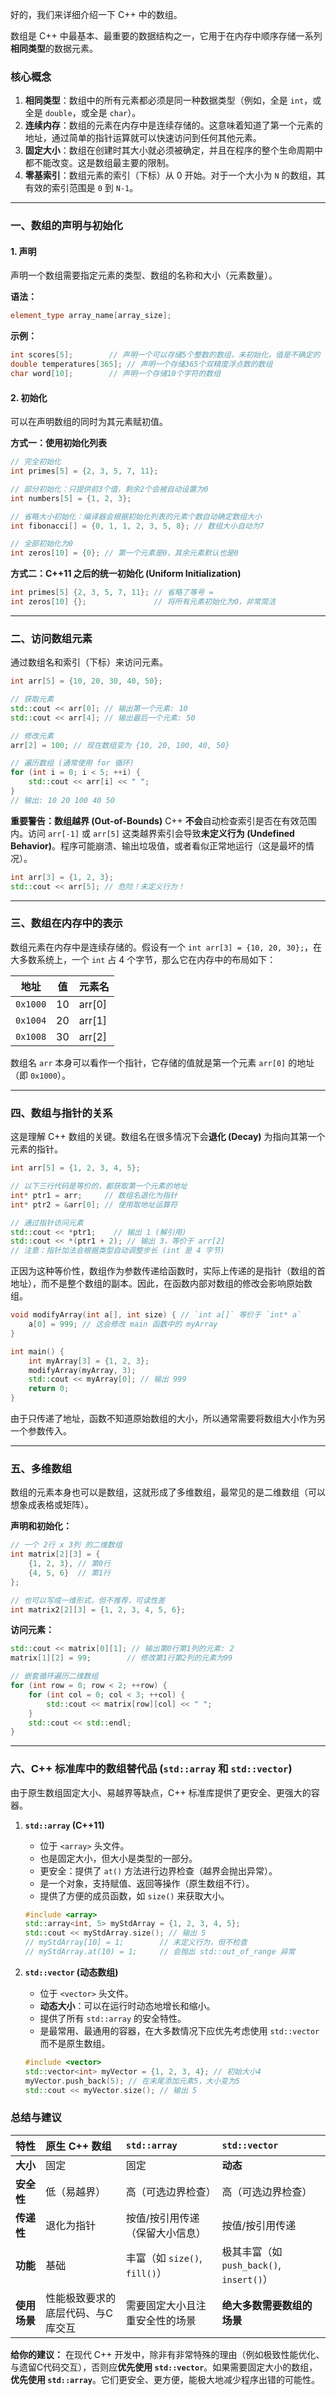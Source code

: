 好的，我们来详细介绍一下 C++ 中的数组。

数组是 C++ 中最基本、最重要的数据结构之一，它用于在内存中顺序存储一系列**相同类型**的数据元素。

### 核心概念

1.  **相同类型**：数组中的所有元素都必须是同一种数据类型（例如，全是 `int`，或全是 `double`，或全是 `char`）。
2.  **连续内存**：数组的元素在内存中是连续存储的。这意味着知道了第一个元素的地址，通过简单的指针运算就可以快速访问到任何其他元素。
3.  **固定大小**：数组在创建时其大小就必须被确定，并且在程序的整个生命周期中都不能改变。这是数组最主要的限制。
4.  **零基索引**：数组元素的索引（下标）从 0 开始。对于一个大小为 `N` 的数组，其有效的索引范围是 `0` 到 `N-1`。

---

### 一、数组的声明与初始化

#### 1. 声明
声明一个数组需要指定元素的类型、数组的名称和大小（元素数量）。

**语法：**
```cpp
element_type array_name[array_size];
```

**示例：**
```cpp
int scores[5];        // 声明一个可以存储5个整数的数组，未初始化，值是不确定的
double temperatures[365]; // 声明一个存储365个双精度浮点数的数组
char word[10];        // 声明一个存储10个字符的数组
```

#### 2. 初始化
可以在声明数组的同时为其元素赋初值。

**方式一：使用初始化列表**
```cpp
// 完全初始化
int primes[5] = {2, 3, 5, 7, 11};

// 部分初始化：只提供前3个值，剩余2个会被自动设置为0
int numbers[5] = {1, 2, 3};

// 省略大小初始化：编译器会根据初始化列表的元素个数自动确定数组大小
int fibonacci[] = {0, 1, 1, 2, 3, 5, 8}; // 数组大小自动为7

// 全部初始化为0
int zeros[10] = {0}; // 第一个元素是0，其余元素默认也是0
```

**方式二：C++11 之后的统一初始化 (Uniform Initialization)**
```cpp
int primes[5] {2, 3, 5, 7, 11}; // 省略了等号 =
int zeros[10] {};               // 将所有元素初始化为0，非常简洁
```

---

### 二、访问数组元素

通过数组名和索引（下标）来访问元素。

```cpp
int arr[5] = {10, 20, 30, 40, 50};

// 获取元素
std::cout << arr[0]; // 输出第一个元素: 10
std::cout << arr[4]; // 输出最后一个元素: 50

// 修改元素
arr[2] = 100; // 现在数组变为 {10, 20, 100, 40, 50}

// 遍历数组 (通常使用 for 循环)
for (int i = 0; i < 5; ++i) {
    std::cout << arr[i] << " ";
}
// 输出: 10 20 100 40 50
```

**重要警告：数组越界 (Out-of-Bounds)**
C++ **不会**自动检查索引是否在有效范围内。访问 `arr[-1]` 或 `arr[5]` 这类越界索引会导致**未定义行为 (Undefined Behavior)**。程序可能崩溃、输出垃圾值，或者看似正常地运行（这是最坏的情况）。

```cpp
int arr[3] = {1, 2, 3};
std::cout << arr[5]; // 危险！未定义行为！
```

---

### 三、数组在内存中的表示

数组元素在内存中是连续存储的。假设有一个 `int arr[3] = {10, 20, 30};`，在大多数系统上，一个 `int` 占 4 个字节，那么它在内存中的布局如下：

| 地址     | 值   | 元素名 |
| -------- | ---- | ------ |
| `0x1000` | 10   | arr[0] |
| `0x1004` | 20   | arr[1] |
| `0x1008` | 30   | arr[2] |

数组名 `arr` 本身可以看作一个指针，它存储的值就是第一个元素 `arr[0]` 的地址（即 `0x1000`）。

---

### 四、数组与指针的关系

这是理解 C++ 数组的关键。数组名在很多情况下会**退化 (Decay)** 为指向其第一个元素的指针。

```cpp
int arr[5] = {1, 2, 3, 4, 5};

// 以下三行代码是等价的，都获取第一个元素的地址
int* ptr1 = arr;     // 数组名退化为指针
int* ptr2 = &arr[0]; // 使用取地址运算符

// 通过指针访问元素
std::cout << *ptr1;    // 输出 1 (解引用)
std::cout << *(ptr1 + 2); // 输出 3，等价于 arr[2]
// 注意：指针加法会根据类型自动调整步长 (int 是 4 字节)
```

正因为这种等价性，数组作为参数传递给函数时，实际上传递的是指针（数组的首地址），而不是整个数组的副本。因此，在函数内部对数组的修改会影响原始数组。

```cpp
void modifyArray(int a[], int size) { // `int a[]` 等价于 `int* a`
    a[0] = 999; // 这会修改 main 函数中的 myArray
}

int main() {
    int myArray[3] = {1, 2, 3};
    modifyArray(myArray, 3);
    std::cout << myArray[0]; // 输出 999
    return 0;
}
```
由于只传递了地址，函数不知道原始数组的大小，所以通常需要将数组大小作为另一个参数传入。

---

### 五、多维数组

数组的元素本身也可以是数组，这就形成了多维数组，最常见的是二维数组（可以想象成表格或矩阵）。

**声明和初始化：**
```cpp
// 一个 2行 x 3列 的二维数组
int matrix[2][3] = {
    {1, 2, 3}, // 第0行
    {4, 5, 6}  // 第1行
};

// 也可以写成一维形式，但不推荐，可读性差
int matrix2[2][3] = {1, 2, 3, 4, 5, 6};
```

**访问元素：**
```cpp
std::cout << matrix[0][1]; // 输出第0行第1列的元素: 2
matrix[1][2] = 99;        // 修改第1行第2列的元素为99

// 嵌套循环遍历二维数组
for (int row = 0; row < 2; ++row) {
    for (int col = 0; col < 3; ++col) {
        std::cout << matrix[row][col] << " ";
    }
    std::cout << std::endl;
}
```

---

### 六、C++ 标准库中的数组替代品 (`std::array` 和 `std::vector`)

由于原生数组固定大小、易越界等缺点，C++ 标准库提供了更安全、更强大的容器。

1.  **`std::array` (C++11)**
    *   位于 `<array>` 头文件。
    *   也是固定大小，但大小是类型的一部分。
    *   更安全：提供了 `at()` 方法进行边界检查（越界会抛出异常）。
    *   是一个对象，支持赋值、返回等操作（原生数组不行）。
    *   提供了方便的成员函数，如 `size()` 来获取大小。

    ```cpp
    #include <array>
    std::array<int, 5> myStdArray = {1, 2, 3, 4, 5};
    std::cout << myStdArray.size(); // 输出 5
    // myStdArray[10] = 1;        // 未定义行为，但不检查
    // myStdArray.at(10) = 1;     // 会抛出 std::out_of_range 异常
    ```

2.  **`std::vector` (动态数组)**
    *   位于 `<vector>` 头文件。
    *   **动态大小**：可以在运行时动态地增长和缩小。
    *   提供了所有 `std::array` 的安全特性。
    *   是最常用、最通用的容器，在大多数情况下应优先考虑使用 `std::vector` 而不是原生数组。

    ```cpp
    #include <vector>
    std::vector<int> myVector = {1, 2, 3, 4}; // 初始大小4
    myVector.push_back(5); // 在末尾添加元素5，大小变为5
    std::cout << myVector.size(); // 输出 5
    ```

### 总结与建议

| 特性         | 原生 C++ 数组                     | `std::array`                    | `std::vector`                            |
| :----------- | :-------------------------------- | :------------------------------ | :--------------------------------------- |
| **大小**     | 固定                              | 固定                            | **动态**                                 |
| **安全性**   | 低（易越界）                      | 高（可选边界检查）              | 高（可选边界检查）                       |
| **传递性**   | 退化为指针                        | 按值/按引用传递（保留大小信息） | 按值/按引用传递                          |
| **功能**     | 基础                              | 丰富（如 `size()`, `fill()`）   | 极其丰富（如 `push_back()`, `insert()`） |
| **使用场景** | 性能极致要求的底层代码、与C库交互 | 需要固定大小且注重安全性的场景  | **绝大多数需要数组的场景**               |

**给你的建议：**
在现代 C++ 开发中，除非有非常特殊的理由（例如极致性能优化、与遗留C代码交互），否则应**优先使用 `std::vector`**。如果需要固定大小的数组，**优先使用 `std::array`**。它们更安全、更方便，能极大地减少程序出错的可能性。